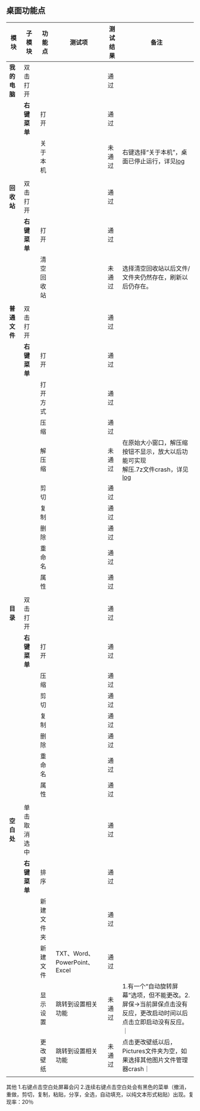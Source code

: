 ## 桌面功能点

| 模块 | 子模块 | 功能点 | 测试项 | 测试结果|备注 |
| ----- |-----|-----|-----|----- |----- |
|**我的电脑**|双击打开|||通过||
||**右键菜单**|打开||通过||
|||关于本机||未通过|右键选择“关于本机”，桌面已停止运行，详见[log](https://github.com/openthos/app-testing-results/blob/master/%E6%B5%8B%E8%AF%95%E5%86%85%E5%AE%B9%E5%8F%8A%E7%BB%93%E6%9E%9C/log/desktopcrash.txt)|
||||||
|**回收站**|双击打开|||通过|
||**右键菜单**|打开||通过|
|||清空回收站||未通过|选择清空回收站以后文件/文件夹仍然存在，刷新以后仍存在。|
||||||
|**普通文件**|双击打开|||通过|
||**右键菜单**|打开||通过|
|||打开方式||通过|
|||压缩||通过|
|||解压缩||未通过|在原始大小窗口，解压缩按钮不显示，放大以后功能可实现<br>解压.7z文件crash，详见[log](https://github.com/openthos/app-testing-results/blob/master/%E6%B5%8B%E8%AF%95%E5%86%85%E5%AE%B9%E5%8F%8A%E7%BB%93%E6%9E%9C/log/7z.txt)|
|||剪切||通过|
|||复制||通过|
|||删除||通过|
|||重命名||通过|
|||属性||通过|
||||||
|**目录**|双击打开|||通过|
||**右键菜单**|打开||通过|
|||压缩||通过|
|||剪切||通过|
|||复制||通过|
|||删除||通过|
|||重命名||通过|
|||属性||通过|
||||||
|**空白处**|单击取消选中|||通过|
||**右键菜单**|排序||通过|
|||新建文件夹||通过|
|||新建文件|TXT、Word、PowerPoint、Excel|通过|
|||显示设置|跳转到设置相关功能|未通过|1.有一个“自动旋转屏幕”选项，但不能更改。2.屏保->当前屏保点击没有反应，更改启动时间以后点击立即启动没有反应。｜
|||更改壁纸|跳转到设置相关功能|未通过|点击更改壁纸以后，Pictures文件夹为空，如果选择其他图片文件管理器crash｜
||||||

其他
1.右键点击空白处屏幕会闪
2.连续右键点击空白处会有黑色的菜单（撤消，重做，剪切，复制，粘贴，分享，全选，自动填充，以纯文本形式粘贴）出现。复现率：20％
